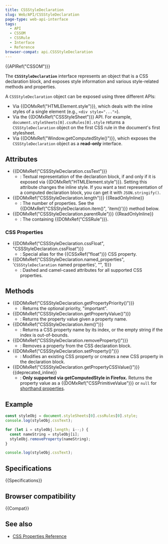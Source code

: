 ```yaml
---
title: CSSStyleDeclaration
slug: Web/API/CSSStyleDeclaration
page-type: web-api-interface
tags:
  - API
  - CSSOM
  - CSSRule
  - Interface
  - Reference
browser-compat: api.CSSStyleDeclaration
---
```

{{APIRef("CSSOM")}}

The **`CSSStyleDeclaration`** interface represents an object that is a CSS declaration block, and exposes style information and various style-related methods and properties.

A `CSSStyleDeclaration` object can be exposed using three different APIs:

- Via {{DOMxRef("HTMLElement.style")}}, which deals with the inline styles of a single element (e.g., `<div style="...">`).
- Via the {{DOMxRef("CSSStyleSheet")}} API. For example, `document.styleSheets[0].cssRules[0].style` returns a `CSSStyleDeclaration` object on the first CSS rule in the document's first stylesheet.
- Via {{DOMxRef("Window.getComputedStyle()")}}, which exposes the `CSSStyleDeclaration` object as a **read-only** interface.

## Attributes

- {{DOMxRef("CSSStyleDeclaration.cssText")}}
  - : Textual representation of the declaration block, if and only if it is exposed via {{DOMxRef("HTMLElement.style")}}. Setting this attribute changes the inline style. If you want a text representation of a computed declaration block, you can get it with `JSON.stringify()`.
- {{DOMxRef("CSSStyleDeclaration.length")}} {{ReadOnlyInline}}
  - : The number of properties. See the {{DOMxRef("CSSStyleDeclaration.item()", 'item()')}} method below.
- {{DOMxRef("CSSStyleDeclaration.parentRule")}} {{ReadOnlyInline}}
  - : The containing {{DOMxRef("CSSRule")}}.

### CSS Properties

- {{DOMxRef("CSSStyleDeclaration.cssFloat", "CSSStyleDeclaration.cssFloat")}}
  - : Special alias for the {{CSSxRef("float")}} CSS property.
- {{DOMxRef("CSSStyleDeclaration.named_properties", '<code>CSSStyleDeclaration</code> named properties', "", 1)}}
  - : Dashed and camel-cased attributes for all supported CSS properties.

## Methods

- {{DOMxRef("CSSStyleDeclaration.getPropertyPriority()")}}
  - : Returns the optional priority, "important".
- {{DOMxRef("CSSStyleDeclaration.getPropertyValue()")}}
  - : Returns the property value given a property name.
- {{DOMxRef("CSSStyleDeclaration.item()")}}
  - : Returns a CSS property name by its index, or the empty string if the index is out-of-bounds.
- {{DOMxRef("CSSStyleDeclaration.removeProperty()")}}
  - : Removes a property from the CSS declaration block.
- {{DOMxRef("CSSStyleDeclaration.setProperty()")}}
  - : Modifies an existing CSS property or creates a new CSS property in the declaration block.
- {{DOMxRef("CSSStyleDeclaration.getPropertyCSSValue()")}} {{deprecated_inline}}
  - : **Only supported via getComputedStyle in Firefox.** Returns the property value as a {{DOMxRef("CSSPrimitiveValue")}} or `null` for [shorthand properties](/en-US/docs/Web/CSS/Shorthand_properties).

## Example

```js
const styleObj = document.styleSheets[0].cssRules[0].style;
console.log(styleObj.cssText);

for (let i = styleObj.length; i--;) {
  const nameString = styleObj[i];
  styleObj.removeProperty(nameString);
}

console.log(styleObj.cssText);
```

## Specifications

{{Specifications}}

## Browser compatibility

{{Compat}}

## See also

- [CSS Properties Reference](/en-US/docs/Web/CSS/CSS_Properties_Reference)
